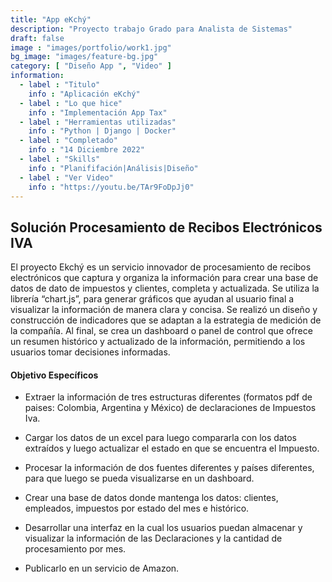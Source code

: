 ```yaml
---
title: "App eKchý"
description: "Proyecto trabajo Grado para Analista de Sistemas"
draft: false
image : "images/portfolio/work1.jpg"
bg_image: "images/feature-bg.jpg"
category: [ "Diseño App ", "Video" ]
information:
  - label : "Titulo"
    info : "Aplicación eKchý"
  - label : "Lo que hice"
    info : "Implementación App Tax"
  - label : "Herramientas utilizadas"
    info : "Python | Django | Docker"
  - label : "Completado"
    info : "14 Diciembre 2022"
  - label : "Skills"
    info : "Planififación|Análisis|Diseño"
  - label : "Ver Video"
    info : "https://youtu.be/TAr9FoDpJj0"
---
```


## Solución Procesamiento de Recibos Electrónicos IVA

El proyecto Ekchý es un servicio innovador de procesamiento de recibos electrónicos que captura y organiza la información para crear una base de datos de dato de impuestos y clientes, completa y actualizada. 
Se utiliza la librería “chart.js”, para generar gráficos que ayudan al usuario final a visualizar la información de manera clara y concisa. Se realizó un diseño y construcción de indicadores que se adaptan a la estrategia de medición de la compañía. 
Al final, se crea un dashboard o panel de control que ofrece un resumen histórico y actualizado de la información, permitiendo a los usuarios tomar decisiones informadas.

#### Objetivo Específicos 


  * Extraer la información de tres estructuras diferentes (formatos pdf de paises: Colombia, Argentina y México) de declaraciones de Impuestos Iva. 
    
    
  * Cargar los datos de un excel para luego compararla con los datos extraídos y luego actualizar el estado en que se encuentra el Impuesto. 
  
  
  * Procesar la información de dos fuentes diferentes y países diferentes, para que luego se pueda visualizarse en un dashboard.
  
  * Crear una base de datos donde mantenga los datos: clientes, empleados, impuestos por estado del mes e histórico. 
  
  * Desarrollar una interfaz en la cual los usuarios puedan almacenar y visualizar la información de las 
  Declaraciones y la cantidad de procesamiento por mes.
  
  
  * Publicarlo en un servicio de Amazon. 

  



